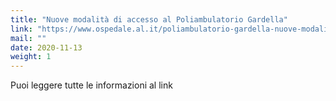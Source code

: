 ```yaml
---
title: "Nuove modalità di accesso al Poliambulatorio Gardella"
link: "https://www.ospedale.al.it/poliambulatorio-gardella-nuove-modalita-accesso/"
mail: ""
date: 2020-11-13
weight: 1
---
```


Puoi leggere tutte le informazioni al link 
